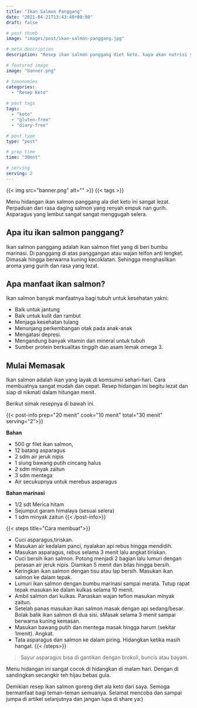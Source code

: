 ```yaml
---
title: "Ikan Salmon Panggang"
date: "2021-04-21T13:43:40+00:00"
draft: false

# post thumb
image: "images/post/ikan-salmon-panggang.jpg"

# meta description
description: "Resep ikan salmon panggang diet keto. kaya akan nutrisi yang banyak manfaatnya bagi kesehatan."

# featured image
image: "banner.png"

# taxonomies
categories:
  - "Resep Keto"
  
# post tags
tags:
  - "keto"
  - "gluten-free"
  - "diary-free"

# post type
type: "post"

# prep time
time: "30mnt"

# serving
serving: 2
---
```


{{< img src="banner.png" alt="" >}}
{{< tags >}}

Menu hidangan ikan salmon panggang ala diet keto ini sangat lezat. Perpaduan dari rasa daging salmon yang renyah empuk nan gurih. Asparagus yang lembut sangat sangat menggugah selera.

## Apa itu ikan salmon panggang?

Ikan salmon panggang adalah ikan salmon filet yang di beri bumbu marinasi. Di panggang di atas panggangan atau wajan telfon anti lengket. Dimasak hingga berwarna kuning kecoklatan. Sehingga menghasilkan aroma yang gurih dan rasa yang lezat.

## Apa manfaat ikan salmon?

Ikan salmon banyak manfaatnya bagi tubuh untuk kesehatan yakni:

- Baik untuk jantung
- Baik untuk kulit dan rambut
- Menjaga kesehatan tulang
- Menunjang perkembangan otak pada anak-anak
- Mengatasi depresi.
- Mengandung banyak vitamin dan mineral untuk tubuh
- Sumber protein berkualitas tinggih dan asam lemak omega 3.

## Mulai Memasak 


Ikan salmon adalah ikan yang layak di komsumsi sehari-hari. Cara membuatnya sangat mudah dan cepat. Resep hidangan ini begitu lezat dan siap di nikmati dalam hitungan menit. 

Berikut simak resepnya di bawah ini.

{{< post-info prep="20 menit" cook="10 menit" total="30 menit" serving="2">}}

__Bahan__

- 500 gr filet ikan salmon,
- 12 batang asparagus
- 2 sdm air jeruk nipis
- 1 siung bawang putih cincang halus
- 2 sdm minyak zaitun
- 3 sdm mentega
- Air secukupnya untuk merebus asparagus

__Bahan marinasi__

- 1/2 sdt Merica hitam
- Sejumput garam himalaya (sesuai selera)
- 1 sdm minyak zaitun
{{< /post-info>}}

{{< steps title="Cara membuat">}}
- Cuci asparagus,tiriskan.
- Masukan air kedalam panci, nyalakan api rebus hingga mendidih.
- Masukan asparagus, rebus selama 3 menit lalu angkat tiriskan.
- Cuci bersih ikan salmon. Potong menjadi 2 bagian lalu lumuri dengan perasan air jeruk nipis. Diamkan 5 menit dan bilas hingga bersih.
- Keringkan ikan salmon dengan tisu atau lap bersih. Masukan ikan salmon ke dalam tepak.
- Lumuri ikan salmon dengan bumbu marinasi sampai merata. Tutup rapat tepak masukan ke dalam kulkas selama 10 menit.
- Ambil salmon dari kulkas. Panaskan wajan teflon masukan minyak zaitun.
- Setelah panas masukan ikan salmon masak dengan api sedang/besar. Bolak balik ikan salmon di dua sisi. sMasak selama 3 menit sampai berwarna kuning kemasan.
- Masukan bawang putih dan mentega masak hingga harum (sekitar 1menit). Angkat.
- Tata asparagus dan salmon ke dalam piring. Hidangkan ketika masih hangat.
{{< /steps>}}

>Sayur asparagus bisa di gantikan dengan brokoli, buncis atau bayam.

Menu hidangan ini sangat cocok di hidangkan di malam hari. Dengan di sandingkan secangkir teh hijau bebas gula.

Demikian resep ikan salmon goreng diet ala keto dari saya. Semoga bermanfaat bagi teman-teman semuanya. Selamat mencoba dan sampai jumpa di artikel selanjutnya dan jangan lupa di share ya:)